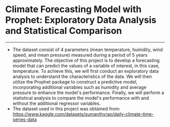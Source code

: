 # Climate Forecasting Model with Prophet: Exploratory Data Analysis and Statistical Comparison
---
- The dataset consist of 4 parameters (mean temperature, humidity, wind speed, and mean pressure) measured during a period of 5 years approximately. The objective of this project is to develop a forecasting model that can predict the values of a variable of interest, in this case, temperature. To achieve this, we will first conduct an exploratory data analysis to understand the characteristics of the data.  We will then utilize the Prophet package to construct a predictive model, incorporating additional variables such as humidity and average pressure to enhance the model's performance. Finally, we will perform a statistical analysis to compare the model's performance with and without the additional regressor variables.
- The dataset used in this project was obtained from: https://www.kaggle.com/datasets/sumanthvrao/daily-climate-time-series-data

  

